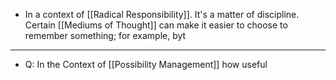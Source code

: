 - In a context of [[Radical Responsibility]]. It's a matter of discipline. Certain [[Mediums of Thought]] can make it easier to choose to remember something; for example, byt
- ---
- Q: In the Context of [[Possibility Management]] how useful